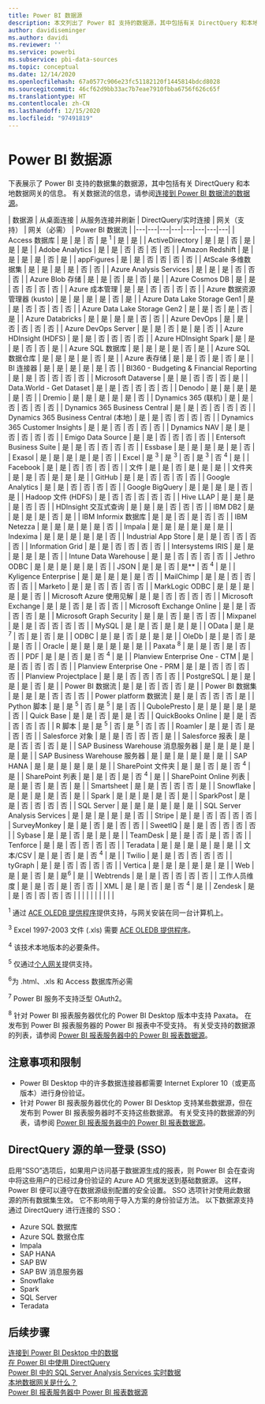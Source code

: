 ```yaml
---
title: Power BI 数据源
description: 本文列出了 Power BI 支持的数据源，其中包括有关 DirectQuery 和本地数据网关的信息。
author: davidiseminger
ms.author: davidi
ms.reviewer: ''
ms.service: powerbi
ms.subservice: pbi-data-sources
ms.topic: conceptual
ms.date: 12/14/2020
ms.openlocfilehash: 67a0577c906e23fc51182120f1445814bdcd8028
ms.sourcegitcommit: 46cf62d9bb33ac7b7eae7910fbba6756f626c65f
ms.translationtype: HT
ms.contentlocale: zh-CN
ms.lasthandoff: 12/15/2020
ms.locfileid: "97491819"
---
```

# <a name="power-bi-data-sources"></a>Power BI 数据源

下表展示了 Power BI 支持的数据集的数据源，其中包括有关 DirectQuery 和本地数据网关的信息。 有关数据流的信息，请参阅[连接到 Power BI 数据流的数据源](../transform-model/dataflows/dataflows-configure-consume.md)。

| 数据源 | 从桌面连接 | 从服务连接并刷新 | DirectQuery/实时连接 | 网关（支持） | 网关（必需） | Power BI 数据流 |
|---|---|---|---|---|---|---|---|
| Access 数据库 | 是 | 是 | 否 | 是 <sup>1</sup> | 是 | 是 |
| ActiveDirectory | 是 | 是 | 否 | 是 | 是 | 是 |
| Adobe Analytics | 是 | 是 | 否 | 否 | 否 | 否 |
| Amazon Redshift | 是 | 是 | 是 | 是 | 否 | 是 |
| appFigures | 是 | 是 | 否 | 否 | 否 | 否 |
| AtScale 多维数据集 | 是 | 是 | 是 | 是 | 否 | 否 |
| Azure Analysis Services | 是 | 是 | 是 | 否 | 否 | 否 |
| Azure Blob 存储 | 是 | 是 | 否 | 是 | 否 | 是 |
| Azure Cosmos DB | 是 | 是 | 否 | 否 | 否 | 否 |
| Azure 成本管理 | 是 | 是 | 否 | 否 | 否 | 否 |
| Azure 数据资源管理器 (kusto) | 是 | 是 | 是 | 是 | 否 | 是 |
| Azure Data Lake Storage Gen1 | 是 | 是 | 否 | 否 | 否 | 否 |
| Azure Data Lake Storage Gen2 | 是 | 是 | 否 | 是 | 否 | 是 |
| Azure Databricks | 是 | 是 | 是 | 是 | 否 | 否 |
| Azure DevOps | 是 | 是 | 否 | 否 | 否 | 否 |
| Azure DevOps Server | 是 | 是 | 否 | 是 | 是 | 否 |
| Azure HDInsight (HDFS) | 是 | 是 | 否 | 否 | 否 | 否 |
| Azure HDInsight Spark | 是 | 是 | 是 | 否 | 否 | 是 |
| Azure SQL 数据库 | 是 | 是 | 是 | 是 | 否 | 是 |
| Azure SQL 数据仓库 | 是 | 是 | 是 | 是 | 否 | 是 |
| Azure 表存储 | 是 | 是 | 否 | 是 | 否 | 是 |
| BI 连接器 | 是 | 是 | 是 | 是 | 是 | 否 |
| BI360 - Budgeting & Financial Reporting | 是 | 是 | 否 | 否 | 否 | 否 |
| Microsoft Dataverse | 是 | 是 | 否 | 否 | 否 | 是 |
| Data.World - Get Dataset | 是 | 是 | 否 | 否 | 否 | 否 |
| Denodo | 是 | 是 | 是 | 是 | 是 | 否 |
| Dremio | 是 | 是 | 是 | 是 | 是 | 否 |
| Dynamics 365 (联机) | 是 | 是 | 否 | 否 | 否 | 否 |
| Dynamics 365 Business Central | 是 | 是 | 否 | 否 | 否 | 否 |
| Dynamics 365 Business Central (本地) | 是 | 是 | 否 | 否 | 否 | 否 |
| Dynamics 365 Customer Insights | 是 | 是 | 否 | 否 | 否 | 否 |
| Dynamics NAV | 是 | 是 | 否 | 否 | 否 | 否 |
| Emigo Data Source | 是 | 是 | 否 | 否 | 否 | 否 |
| Entersoft Business Suite | 是 | 是 | 否 | 否 | 否 | 否 |
| Essbase | 是 | 是 | 是 | 是 | 是 | 否 |
| Exasol | 是 | 是 | 是 | 是 | 是 | 否 |
| Excel | 是 <sup>3</sup> | 是 <sup>3</sup> | 否 | 是 <sup>3</sup> | 否 <sup>4</sup> | 是 |
| Facebook | 是 | 是 | 否 | 否 | 否 | 否 |
| 文件 | 是 | 是 | 否 | 是 | 是 | 是 |
| 文件夹 | 是 | 是 | 否 | 是 | 是 | 是 |
| GitHub | 是 | 是 | 否 | 否 | 否 | 否 |
| Google Analytics | 是 | 是 | 否 | 否 | 否 | 否 |
| Google BigQuery | 是 | 是 | 是 | 是 | 否 | 是 |
| Hadoop 文件 (HDFS) | 是 | 否 | 否 | 否 | 否 | 否 |
| Hive LLAP | 是 | 是 | 是 | 是 | 否 | 否 |
| HDInsight 交互式查询 | 是 | 是 | 是 | 否 | 否 | 否 |
| IBM DB2 | 是 | 是 | 是 | 是 | 否 | 是 |
| IBM Informix 数据库 | 是 | 是 | 否 | 是 | 否 | 否 |
| IBM Netezza | 是 | 是 | 是 | 是 | 是 | 否 |
| Impala | 是 | 是 | 是 | 是 | 是 | 是 |
| Indexima | 是 | 是 | 是 | 是 | 是 | 否 |
| Industrial App Store | 是 | 是 | 否 | 否 | 否 | 否 |
| Information Grid | 是 | 是 | 否 | 否 | 否 | 否 |
| Intersystems IRIS | 是 | 是 | 是 | 是 | 是 | 否 |
| Intune Data Warehouse | 是 | 是 | 否 | 否 | 否 | 否 |
| Jethro ODBC | 是 | 是 | 是 | 是 | 是 | 否 |
| JSON | 是 | 是 | 否 | 是** | 否 <sup>4</sup> | 是 |
| Kyligence Enterprise | 是 | 是 | 是 | 是 | 是 | 否 |
| MailChimp | 是 | 是 | 否 | 否 | 否 | 否 |
| Marketo | 是 | 是 | 否 | 否 | 否 | 否 |
| MarkLogic ODBC | 是 | 是 | 是 | 是 | 是 | 否 |
| Microsoft Azure 使用见解 | 是 | 是 | 否 | 否 | 否 | 否 |
| Microsoft Exchange | 是 | 是 | 否 | 是 | 否 | 否 |
| Microsoft Exchange Online | 是 | 是 | 否 | 否 | 否 | 是 |
| Microsoft Graph Security | 是 | 是 | 否 | 是 | 否 | 否 |
| Mixpanel | 是 | 是 | 否 | 否 | 否 | 否 |
| MySQL | 是 | 是 | 否 | 是 | 是 | 是 |
| OData | 是 | 是 <sup>7</sup> | 否 | 是 | 否 | 是 |
| ODBC | 是 | 是 | 否 | 是 | 是 | 是 |
| OleDb | 是 | 是 | 否 | 是 | 是 | 否 |
| Oracle | 是 | 是 | 是 | 是 | 是 | 是 |
| Paxata <sup>8</sup> | 是 | 是 | 否 | 是 | 否 | 否 |
| PDF | 是 | 是 | 否 | 是 | 否 <sup>4</sup> | 是 |
| Planview Enterprise One - CTM | 是 | 是 | 否 | 否 | 否 | 否 |
| Planview Enterprise One - PRM | 是 | 是 | 否 | 否 | 否 | 否 |
| Planview Projectplace | 是 | 是 | 否 | 否 | 否 | 否 |
| PostgreSQL | 是 | 是 | 是 | 是 | 否 | 是 |
| Power BI 数据流 | 是 | 是 | 否 | 否 | 否 | 是 |
| Power BI 数据集 | 是 | 是 | 是 | 否 | 否 | 否 |
| Power platform 数据流 | 是 | 是 | 否 | 否 | 否 | 是 |
| Python 脚本 | 是 | 是 <sup>5</sup> | 否 | 是 <sup>5</sup> | 是 | 否 |
| QubolePresto | 是 | 是 | 是 | 是 | 是 | 否 |
| Quick Base | 是 | 是 | 否 | 是 | 是 | 否 |
| QuickBooks Online | 是 | 是 | 否 | 否 | 否 | 否 |
| R 脚本 | 是 | 是 <sup>5</sup> | 否 | 是 <sup>5</sup> | 否 | 否 |
| Roamler | 是 | 是 | 否 | 是 | 否 | 否 |
| Salesforce 对象 | 是 | 是 | 否 | 否 | 否 | 是 |
| Salesforce 报表 | 是 | 是 | 否 | 否 | 否 | 是 |
| SAP Business Warehouse 消息服务器 | 是 | 是 | 是 | 是 | 是 | 是 |
| SAP Business Warehouse 服务器 | 是 | 是 | 是 | 是 | 是 | 是 |
| SAP HANA | 是 | 是 | 是 | 是 | 是 | 是 |
| SharePoint 文件夹 | 是 | 是 | 否 | 是 | 否 <sup>4</sup> | 是 |
| SharePoint 列表 | 是 | 是 | 否 | 是 | 否 <sup>4</sup> | 是 |
| SharePoint Online 列表 | 是 | 是 | 否 | 是 | 否 | 是 |
| Smartsheet | 是 | 是 | 否 | 否 | 否 | 是 |
| Snowflake | 是 | 是 | 是 | 是 | 否 | 是 |
| Spark | 是 | 是 | 是 | 是 | 否 | 是 |
| SparkPost | 是 | 是 | 否 | 否 | 否 | 否 |
| SQL Server | 是 | 是 | 是 | 是 | 是 | 是 |
| SQL Server Analysis Services | 是 | 是 | 是 | 是 | 是 | 否 |
| Stripe | 是 | 是 | 否 | 否 | 否 | 否 |
| SurveyMonkey | 是 | 是 | 否 | 是 | 否 | 否 |
| SweetIQ | 是 | 是 | 否 | 否 | 否 | 否 |
| Sybase | 是 | 是 | 否 | 是 | 是 | 是 |
| TeamDesk | 是 | 是 | 否 | 是 | 否 | 否 |
| Tenforce | 是 | 是 | 否 | 否 | 否 | 否 |
| Teradata | 是 | 是 | 是 | 是 | 是 | 是 |
| 文本/CSV | 是 | 是 | 否 | 是 | 否 <sup>4</sup> | 是 |
| Twilio | 是 | 是 | 否 | 否 | 否 | 否 |
| tyGraph | 是 | 是 | 否 | 否 | 否 | 否 |
| Vertica | 是 | 是 | 是 | 是 | 是 | 是 |
| Web | 是 | 是 | 否 | 是 | 是<sup>6</sup> | 是 |
| Webtrends | 是 | 是 | 否 | 否 | 否 | 否 |
| 工作人员维度 | 是 | 是 | 否 | 是 | 否 | 否 |
| XML | 是 | 是 | 否 | 是 | 否 <sup>4</sup> | 是 |
| Zendesk | 是 | 是 | 否 | 否 | 否 | 否 |
| | | | | | | | |

<sup>1</sup> 通过 [ACE OLEDB 提供程序](https://www.microsoft.com/download/details.aspx?id=54920)提供支持，与网关安装在同一台计算机上。

<sup>3</sup> Excel 1997-2003 文件 (.xls) 需要 [ACE OLEDB 提供程序](https://www.microsoft.com/download/details.aspx?id=54920)。

<sup>4</sup> 该技术本地版本的必要条件。

<sup>5</sup> 仅通过[个人网关](service-gateway-personal-mode.md)提供支持。

<sup>6</sup>为 .html、.xls 和 Access 数据库所必需

<sup>7</sup> Power BI 服务不支持泛型 OAuth2。

<sup>8</sup> 针对 Power BI 报表服务器优化的 Power BI Desktop 版本中支持 Paxata。 在发布到 Power BI 报表服务器的 Power BI 报表中不受支持。 有关受支持的数据源的列表，请参阅 [Power BI 报表服务器中的 Power BI 报表数据源](../report-server/data-sources.md)。

## <a name="considerations-and-limitations"></a>注意事项和限制

- Power BI Desktop 中的许多数据连接器都需要 Internet Explorer 10（或更高版本）进行身份验证。 
- 针对 Power BI 报表服务器优化的 Power BI Desktop 支持某些数据源，但在发布到 Power BI 报表服务器时不支持这些数据源。 有关受支持的数据源的列表，请参阅 [Power BI 报表服务器中的 Power BI 报表数据源](../report-server/data-sources.md)。

## <a name="single-sign-on-sso-for-directquery-sources"></a>DirectQuery 源的单一登录 (SSO)

启用“SSO”选项后，如果用户访问基于数据源生成的报表，则 Power BI 会在查询中将这些用户的已经过身份验证的 Azure AD 凭据发送到基础数据源。 这样，Power BI 便可以遵守在数据源级别配置的安全设置。
SSO 选项针对使用此数据源的所有数据集生效。 它不影响用于导入方案的身份验证方法。 以下数据源支持通过 DirectQuery 进行连接的 SSO：

- Azure SQL 数据库
- Azure SQL 数据仓库
- Impala
- SAP HANA
- SAP BW
- SAP BW 消息服务器
- Snowflake
- Spark
- SQL Server
- Teradata

## <a name="next-steps"></a>后续步骤

[连接到 Power BI Desktop 中的数据](desktop-quickstart-connect-to-data.md)  
[在 Power BI 中使用 DirectQuery](desktop-directquery-about.md)  
[Power BI 中的 SQL Server Analysis Services 实时数据](sql-server-analysis-services-tabular-data.md)  
[本地数据网关是什么？](service-gateway-onprem.md)  
[Power BI 报表服务器中 Power BI 报表数据源](../report-server/data-sources.md)
